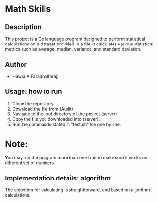 # Math Skills

## Description

This project is a Go language program designed to perform statistical calculations on a dataset provided in a file. It calculates various statistical metrics such as average, median, variance, and standard deviation.

## Author
- Hawra AlFaraj(halfaraj)

## Usage: how to run

1. Clone the repository 
2. Download the file from (Audit)
3. Navigate to the root directory of the project (server)
4. Copy the file you downloaded into (server).
5. Run the commands stated in "test.sh" file one by one.

# Note: 
You may run the program more than one time to make sure it works on different set of numbers.

## Implementation details: algorithm

The algorithm for calculating is straightforward, and based on algorithm calculations.
